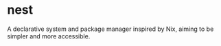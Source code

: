 # nest

A declarative system and package manager inspired by Nix,
aiming to be simpler and more accessible.
